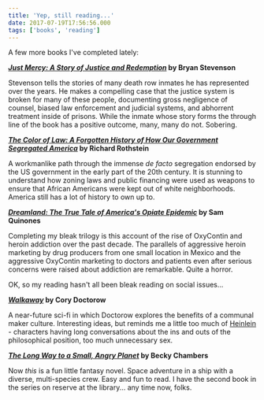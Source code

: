 ```yaml
---
title: 'Yep, still reading...'
date: 2017-07-19T17:56:56.000
tags: ['books', 'reading']
---
```


A few more books I've completed lately:

**[_Just Mercy: A Story of Justice and Redemption_](http://amzn.to/2tfZq4H) by Bryan Stevenson**

Stevenson tells the stories of many death row inmates he has represented over the years. He makes a compelling case that the justice system is broken for many of these people, documenting gross negligence of counsel, biased law enforcement and judicial systems, and abhorrent treatment inside of prisons. While the inmate whose story forms the through line of the book has a positive outcome, many, many do not. Sobering.

**[_The Color of Law: A Forgotten History of How Our Government Segregated America_](http://amzn.to/2uJuNsz) by Richard Rothstein**

A workmanlike path through the immense _de facto_ segregation endorsed by the US government in the early part of the 20th century. It is stunning to understand how zoning laws and public financing were used as weapons to ensure that African Americans were kept out of white neighborhoods. America still has a lot of history to own up to.

**[_Dreamland: The True Tale of America's Opiate Epidemic_](http://amzn.to/2vCAgOj) by Sam Quinones**

Completing my bleak trilogy is this account of the rise of OxyContin and heroin addiction over the past decade. The parallels of aggressive heroin marketing by drug producers from one small location in Mexico and the aggressive OxyContin marketing to doctors and patients even after serious concerns were raised about addiction are remarkable. Quite a horror.

OK, so my reading hasn't all been bleak reading on social issues...

**[_Walkaway_](http://amzn.to/2tqSUMo) by Cory Doctorow**

A near-future sci-fi in which Doctorow explores the benefits of a communal maker culture. Interesting ideas, but reminds me a little too much of [Heinlein](/06/01/bookjournal-stranger-in-a-strange-land/) - characters having long conversations about the ins and outs of the philosophical position, too much unnecessary sex.

**[_The Long Way to a Small, Angry Planet_](http://amzn.to/2uJu9LH) by Becky Chambers**

Now _this_ is a fun little fantasy novel. Space adventure in a ship with a diverse, multi-species crew. Easy and fun to read. I have the second book in the series on reserve at the library... any time now, folks.
